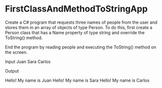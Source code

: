 # FirstClassAndMethodToStringApp




Create a C# program that requests three names of people from the user and stores them in an array of objects of type Person. To do this, first create a Person class that has a Name property of type string and override the ToString() method.

End the program by reading people and executing the ToString() method on the screen.

Input
Juan
Sara
Carlos


Output


Hello! My name is Juan
Hello! My name is Sara
Hello! My name is Carlos
